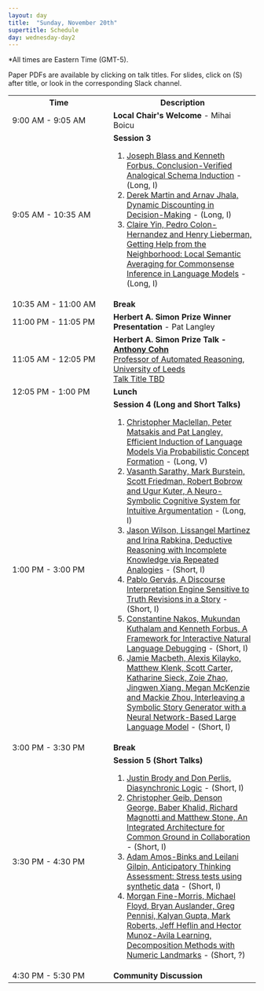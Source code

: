 ```yaml
---
layout: day
title:  "Sunday, November 20th"
supertitle: Schedule
day: wednesday-day2
---
```

*All times are Eastern Time (GMT-5). 

<!--
This day's session talks are available on YouTube at
[ACS 2021 Day 2](https://www.youtube.com/playlist?list=PL-1wKlUbAzGTQ-jqenM3OHpSNcFka6VOl).
Invited talks are linked directly as shown below.   -->

Paper PDFs are available by clicking on talk titles. For slides, click on
(S) after title, or look in the corresponding Slack channel.

<!-- You can watch the 
     [recorded talks](https://www.youtube.com/playlist?list=PL-1wKlUbAzGTjZjLcOduALuoZ3aupVSqe) for this day.  (FIX LINK) -->

<table>
<tr>
<th width=190px> Time </th>
<th> Description </th>
</tr>
<tr>
<td> <span class="schedtime"> 9:00 AM - 9:05 AM </span></td>
<td>  <b> Local Chair's Welcome </b> - Mihai Boicu </td>
</tr>
<tr>
  <td id="session3"> <span class="schedtime"> 9:05 AM - 10:35 AM </span></td><td> <b> Session 3 </b>
   <ol>
    <li> <a href="{{site.baseurl}}/data/acs22_paper-1295.pdf">Joseph Blass and Kenneth Forbus, Conclusion-Verified Analogical Schema Induction</a> - (Long, I)</li>
    <li> <a href="{{site.baseurl}}/data/acs22_paper-8017.pdf">Derek Martin and Arnav Jhala, Dynamic Discounting in Decision-Making</a> - (Long, I)</li>
    <li> <a href="{{site.baseurl}}/data/acs22_paper-5758.pdf">Claire Yin, Pedro Colon-Hernandez and Henry Lieberman, Getting Help from the Neighborhood: Local Semantic Averaging for Commonsense Inference in Language Models</a> - (Long, I)</li>
   </ol>
     
  </td>
  </tr>
<tr>
  <td> <span class="schedtime"> 10:35 AM - 11:00 AM </span></td>
  <td>  <b> Break</b> </td>
</tr>
<tr> <td> <span class="schedtime"> 11:00 PM - 11:05 PM </span></td> <td>
<b> Herbert A. Simon Prize Winner Presentation </b>  - Pat Langley</td>
</tr>
<tr>
  <td > <span class="schedtime"> 11:05 AM - 12:05 PM
  </span></td>
<td> <b>  Herbert A. Simon Prize Talk - <a
href="{{site.baseurl}}/speakers/Anthony_Cohn/"> Anthony Cohn</a> </b><br>
<a href="https://eps.leeds.ac.uk/computing/staff/76/professor-anthony-g-cohn-freng-ceng-citp">Professor of Automated Reasoning, University of Leeds</a><br>
<a href="{{site.baseurl}}/talks/#cohn">Talk Title TBD</a>
<!--
    <a href="{{site.baseurl}}/talks/#allen">Conversational systems: Past,
    Present and future</a>  - <a
    href="{{site.baseurl}}/data/slides/invited-Allen-slides-SimonTalk.pdf">(S)</a>
    <a onClick="goToSlackChannel(102)"> (on Slack #invited02-allen)</a>
     or <a
 href="https://www.youtube.com/watch?v=4IGfMcxUrLs&list=PL-1wKlUbAzGSdwkBuFJhELkCQ6Hz9u60C&index=1">View
 on YouTube</a>
 -->
 </td></tr>
 
 <tr>
  <td> <span class="schedtime"> 12:05 PM - 1:00 PM </span></td>
  <td>  <b> Lunch</b> </td>
</tr>
 
<tr> 
   <td> <span class="schedtime"> 1:00 PM - 3:00 PM </span></td> 
   <td id="session4">  <b> Session 4 (Long and Short Talks) </b>
     <ol>
     <li> <a href="{{site.baseurl}}/data/acs22_paper-2537.pdf">Christopher Maclellan, Peter Matsakis and Pat Langley, Efficient Induction of Language Models Via Probabilistic Concept Formation</a> - (Long, V)</li>
     <li> <a href="{{site.baseurl}}/data/acs22_paper-7038.pdf">Vasanth Sarathy, Mark Burstein, Scott Friedman, Robert Bobrow and Ugur Kuter, A Neuro-Symbolic Cognitive System for Intuitive Argumentation</a> - (Long, I)</li>
     <li> <a href="{{site.baseurl}}/data/acs22_paper-8878.pdf">Jason Wilson, Lissangel Martinez and Irina Rabkina, Deductive Reasoning with Incomplete Knowledge via Repeated Analogies</a> - (Short, I)</li>
     <li> <a href="{{site.baseurl}}/data/acs22_paper-2091.pdf">Pablo Gervás, A Discourse Interpretation Engine Sensitive to Truth Revisions in a Story</a> - (Short, I)</li>
     <li> <a href="{{site.baseurl}}/data/acs22_paper-7803.pdf">Constantine Nakos, Mukundan Kuthalam and Kenneth Forbus, A Framework for Interactive Natural Language Debugging</a> - (Short, I)</li>
     <li> <a href="{{site.baseurl}}/data/acs22_paper-9358.pdf">Jamie Macbeth, Alexis Kilayko, Matthew Klenk, Scott Carter, Katharine Sieck, Zoie Zhao, Jingwen Xiang, Megan McKenzie and Mackie Zhou, Interleaving a Symbolic Story Generator with a Neural Network-Based Large Language Model</a> - (Short, I)</li>
     </ol>
   </td> 
</tr>

<tr> <td> <span class="schedtime"> 3:00 PM - 3:30 PM </span></td> <td> <b> Break</b> </td></tr>

<tr> 
   <td> <span class="schedtime"> 3:30 PM - 4:30 PM </span></td> 
   <td id="session4">  <b> Session 5 (Short Talks) </b>
   <!--  <div class=shortnote>Short talks are 10 minutes plus 2 minutes for questions during changeover.</div> -->
   <!-- ###### Chaired by TBD -->     
     <ol>
     <li> <a href="{{site.baseurl}}/data/acs22_paper-301.pdf">Justin Brody and Don Perlis, Diasynchronic Logic</a> - (Short, I)</li>
     <li> <a href="{{site.baseurl}}/data/acs22_paper-9776.pdf">Christopher Geib, Denson George, Baber Khalid, Richard Magnotti and Matthew Stone, An Integrated Architecture for Common Ground in Collaboration</a> - (Short, I)</li>
     <li> <a href="{{site.baseurl}}/data/acs22_paper-6940.pdf">Adam Amos-Binks and Leilani Gilpin, Anticipatory Thinking Assessment: Stress tests using synthetic data</a> - (Short, I)</li>
     <li> <a href="{{site.baseurl}}/data/acs22_paper-7677.pdf">Morgan Fine-Morris, Michael Floyd, Bryan Auslander, Greg Pennisi, Kalyan Gupta, Mark Roberts, Jeff Heflin and Hector Munoz-Avila Learning, Decomposition Methods with Numeric Landmarks</a> - (Short, ?)</li>
     </ol>
        
 <!-- More examples from 2021 -->       
 <!--

 <ol>
  <li> <a href="{{site.baseurl}}/data/ACS-21_paper_5.pdf">Language
  Generation for Broad-Coverage, Explainable Cognitive Systems</a>
   - <a href="{{site.baseurl}}/data/slides/paper05-slides-mcshane-leon.pdf">(S)</a>,
  Marjorie McShane and Ivan Leon. <a onClick="goToSlackChannel(5)"> (on Slack #paper05-mcshane)</a></li>
  <li> <a href="{{site.baseurl}}/data/ACS-21_paper_7.pdf">Physical
  Reasoning in an Open World</a> - <a href="{{site.baseurl}}/data/slides/paper07-slides-zeng-davis.pdf">(S)</a>,
  Zhuoran Zeng and Ernest Davis. <a onClick="goToSlackChannel(7)"> (on Slack #paper07-zeng)</a></li>
  </ol>
-->

   </td> 
</tr>

<tr> <td> <span class="schedtime"> 4:30 PM - 5:30 PM </span></td> <td>
<b> Community Discussion </b></td>
</tr>

</table>

